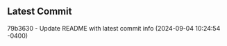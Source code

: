 
## Latest Commit
79b3630 - Update README with latest commit info (2024-09-04 10:24:54 -0400) <Yunxi-Zhou>
